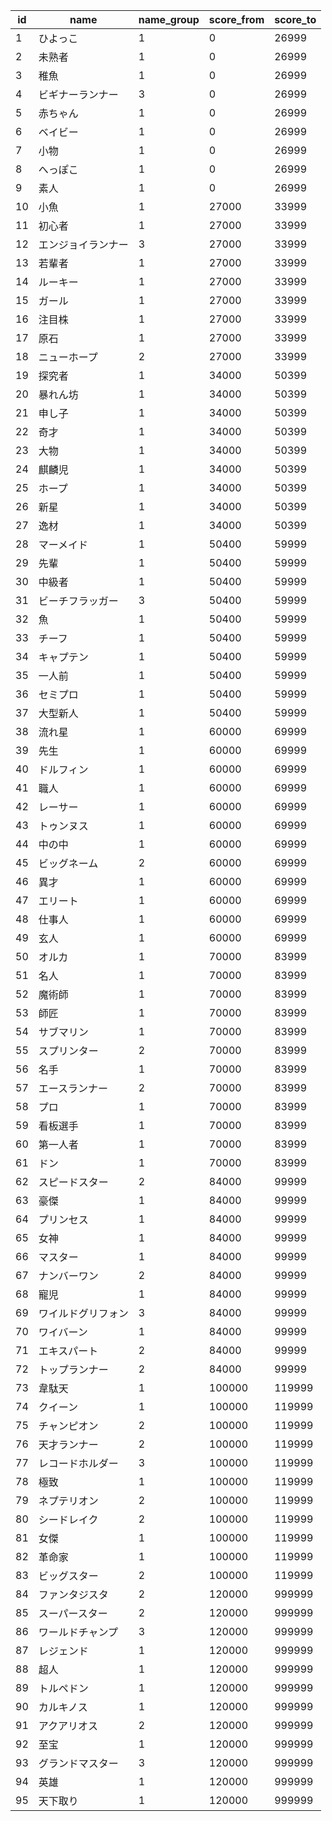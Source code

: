 |id|name|name_group|score_from|score_to|
| --- | --- | --- | --- | --- |
|1|ひよっこ|1|0|26999|
|2|未熟者|1|0|26999|
|3|稚魚|1|0|26999|
|4|ビギナーランナー|3|0|26999|
|5|赤ちゃん|1|0|26999|
|6|ベイビー|1|0|26999|
|7|小物|1|0|26999|
|8|へっぽこ|1|0|26999|
|9|素人|1|0|26999|
|10|小魚|1|27000|33999|
|11|初心者|1|27000|33999|
|12|エンジョイランナー|3|27000|33999|
|13|若輩者|1|27000|33999|
|14|ルーキー|1|27000|33999|
|15|ガール|1|27000|33999|
|16|注目株|1|27000|33999|
|17|原石|1|27000|33999|
|18|ニューホープ|2|27000|33999|
|19|探究者|1|34000|50399|
|20|暴れん坊|1|34000|50399|
|21|申し子|1|34000|50399|
|22|奇才|1|34000|50399|
|23|大物|1|34000|50399|
|24|麒麟児|1|34000|50399|
|25|ホープ|1|34000|50399|
|26|新星|1|34000|50399|
|27|逸材|1|34000|50399|
|28|マーメイド|1|50400|59999|
|29|先輩|1|50400|59999|
|30|中級者|1|50400|59999|
|31|ビーチフラッガー|3|50400|59999|
|32|魚|1|50400|59999|
|33|チーフ|1|50400|59999|
|34|キャプテン|1|50400|59999|
|35|一人前|1|50400|59999|
|36|セミプロ|1|50400|59999|
|37|大型新人|1|50400|59999|
|38|流れ星|1|60000|69999|
|39|先生|1|60000|69999|
|40|ドルフィン|1|60000|69999|
|41|職人|1|60000|69999|
|42|レーサー|1|60000|69999|
|43|トゥンヌス|1|60000|69999|
|44|中の中|1|60000|69999|
|45|ビッグネーム|2|60000|69999|
|46|異才|1|60000|69999|
|47|エリート|1|60000|69999|
|48|仕事人|1|60000|69999|
|49|玄人|1|60000|69999|
|50|オルカ|1|70000|83999|
|51|名人|1|70000|83999|
|52|魔術師|1|70000|83999|
|53|師匠|1|70000|83999|
|54|サブマリン|1|70000|83999|
|55|スプリンター|2|70000|83999|
|56|名手|1|70000|83999|
|57|エースランナー|2|70000|83999|
|58|プロ|1|70000|83999|
|59|看板選手|1|70000|83999|
|60|第一人者|1|70000|83999|
|61|ドン|1|70000|83999|
|62|スピードスター|2|84000|99999|
|63|豪傑|1|84000|99999|
|64|プリンセス|1|84000|99999|
|65|女神|1|84000|99999|
|66|マスター|1|84000|99999|
|67|ナンバーワン|2|84000|99999|
|68|寵児|1|84000|99999|
|69|ワイルドグリフォン|3|84000|99999|
|70|ワイバーン|1|84000|99999|
|71|エキスパート|2|84000|99999|
|72|トップランナー|2|84000|99999|
|73|韋駄天|1|100000|119999|
|74|クイーン|1|100000|119999|
|75|チャンピオン|2|100000|119999|
|76|天才ランナー|2|100000|119999|
|77|レコードホルダー|3|100000|119999|
|78|極致|1|100000|119999|
|79|ネプテリオン|2|100000|119999|
|80|シードレイク|2|100000|119999|
|81|女傑|1|100000|119999|
|82|革命家|1|100000|119999|
|83|ビッグスター|2|100000|119999|
|84|ファンタジスタ|2|120000|999999|
|85|スーパースター|2|120000|999999|
|86|ワールドチャンプ|3|120000|999999|
|87|レジェンド|1|120000|999999|
|88|超人|1|120000|999999|
|89|トルペドン|1|120000|999999|
|90|カルキノス|1|120000|999999|
|91|アクアリオス|2|120000|999999|
|92|至宝|1|120000|999999|
|93|グランドマスター|3|120000|999999|
|94|英雄|1|120000|999999|
|95|天下取り|1|120000|999999|
